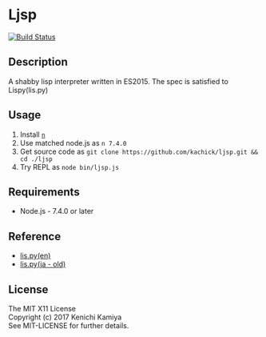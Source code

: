 Ljsp
=======================

[![Build Status](https://secure.travis-ci.org/kachick/ljsp.png)](http://travis-ci.org/kachick/ljsp)

Description
-----------

A shabby lisp interpreter written in ES2015. The spec is satisfied to Lispy(lis.py)

Usage
-----

1. Install [`n`](https://github.com/tj/n)
2. Use matched node.js as `n 7.4.0`
3. Get source code as `git clone https://github.com/kachick/ljsp.git && cd ./ljsp`
4. Try REPL as `node bin/ljsp.js`

Requirements
-------------

* Node.js - 7.4.0 or later

Reference
---

* [lis.py(en)](http://norvig.com/lispy.html)
* [lis.py(ja - old)](http://www.aoky.net/articles/peter_norvig/lispy.htm)

License
--------

The MIT X11 License  
Copyright (c) 2017 Kenichi Kamiya  
See MIT-LICENSE for further details.
